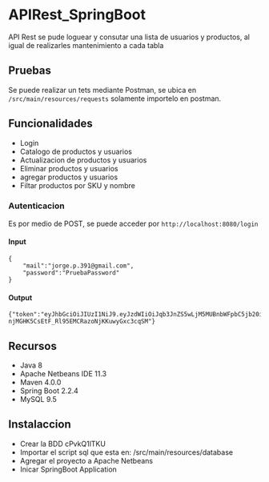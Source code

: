 # APIRest_SpringBoot
API Rest se pude loguear y consutar una lista de usuarios y productos, al igual de realizarles mantenimiento a cada tabla

## Pruebas
Se puede realizar un tets mediante Postman, se ubica en `/src/main/resources/requests` solamente importelo en postman.

## Funcionalidades
* Login
* Catalogo de productos y usuarios
* Actualizacion de productos y usuarios
* Eliminar productos y usuarios
* agregar productos y usuarios
* Filtar productos por SKU y nombre

### Autenticacion
Es por medio de POST, se puede acceder por
`http://localhost:8080/login`

#### Input
```
{
    "mail":"jorge.p.391@gmail.com",
    "password":"PruebaPassword"
}
```
#### Output
```
{"token":"eyJhbGciOiJIUzI1NiJ9.eyJzdWIiOiJqb3JnZS5wLjM5MUBnbWFpbC5jb20iLCJzY29wZXMiOiJST0xFX0FETSIsImlhdCI6MTU4NjUzNjU1NCwiZXhwIjoxNTg3MTQxMzU0fQ.Xkv-njMGHK5CsEtF_Rl95EMCRazoNjKKuwyGxc3cqSM"}
```


## Recursos
* Java 8
* Apache Netbeans IDE 11.3
* Maven 4.0.0
* Spring Boot 2.2.4
* MySQL  9.5

## Instalaccion
* Crear la BDD cPvkQ1lTKU
* Importar el script sql que esta en: /src/main/resources/database
* Agregar el proyecto a Apache Netbeans
* Inicar SpringBoot Application
